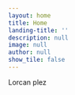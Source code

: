 ```yaml
---
layout: home
title: Home
landing-title: ''
description: null
image: null
author: null
show_tile: false
---
```


Lorcan plez
